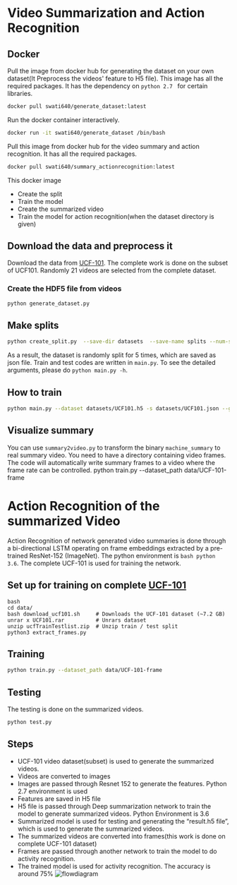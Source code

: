 # Video Summarization and Action Recognition

## Docker

Pull the image from docker hub for generating the dataset on your own dataset(It Preprocess the videos' feature to H5 file). This image has all the required packages. It has the dependency on `python 2.7 ` for certain libraries.
```bash 
docker pull swati640/generate_dataset:latest
```
Run the docker container interactively.
```bash 
docker run -it swati640/generate_dataset /bin/bash
```
Pull this image from docker hub for the video summary and action recognition. It has all the required packages.
```bash 
docker pull swati640/summary_actionrecognition:latest
```
This docker image
- Create the split
- Train the model
- Create the summarized video
- Train the model for action recognition(when the dataset directory is given)
## Download the data and preprocess it
Download the data from [UCF-101](https://www.crcv.ucf.edu/data/UCF101.php). The complete work is done on the subset of UCF101. Randomly 21 videos are selected from the complete dataset. 

### Create the HDF5 file from videos

``` bash
python generate_dataset.py
```
## Make splits
```bash
python create_split.py  --save-dir datasets  --save-name splits --num-splits 5 --train-percent 0.8
```
As a result, the dataset is randomly split for 5 times, which are saved as json file. Train and test codes are written in `main.py`. To see the detailed arguments, please do `python main.py -h`.

## How to train
```bash
python main.py --dataset datasets/UCF101.h5 -s datasets/UCF101.json --gpu 0
```
## Visualize summary
You can use `summary2video.py` to transform the binary `machine_summary` to real summary video. You need to have a directory containing video frames. The code will automatically write summary frames to a video where the frame rate can be controlled.
python train.py --dataset_path data/UCF-101-frame
# Action Recognition of the summarized Video
Action Recognition of network generated video summaries is done through a bi-directional LSTM operating on frame embeddings extracted by a pre-trained ResNet-152 (ImageNet). The python environment is `bash python 3.6`. The complete UCF-101 is used for training the network.
## Set up for training on complete [UCF-101](https://www.crcv.ucf.edu/data/UCF101.php)
````
bash 
cd data/
bash download_ucf101.sh     # Downloads the UCF-101 dataset (~7.2 GB)
unrar x UCF101.rar          # Unrars dataset
unzip ucfTrainTestlist.zip  # Unzip train / test split
python3 extract_frames.py 
````
## Training

```bash
python train.py --dataset_path data/UCF-101-frame
```
## Testing
The testing is done on the summarized videos.
```bash
python test.py 
```
## Steps

- UCF-101 video dataset(subset) is used to generate the summarized videos.
- Videos are converted to images
- Images are passed through Resnet 152 to generate the features. Python 2.7 environment is used
- Features are saved in H5 file
- H5 file is passed through Deep summarization network to train the model to generate summarized videos. Python Environment is 3.6
- Summarized model is used for testing and generating the “result.h5 file”, which is used to generate the summarized videos.
- The summarized videos are converted into frames(this work is done on complete UCF-101 dataset)
- Frames are passed through another network to train the model to do activity recognition.
- The trained model is used for activity recognition. The accuracy is around 75%
![flowdiagram](https://user-images.githubusercontent.com/45712497/89311139-e7669980-d675-11ea-9d30-6e12ebc6468b.jpg)






